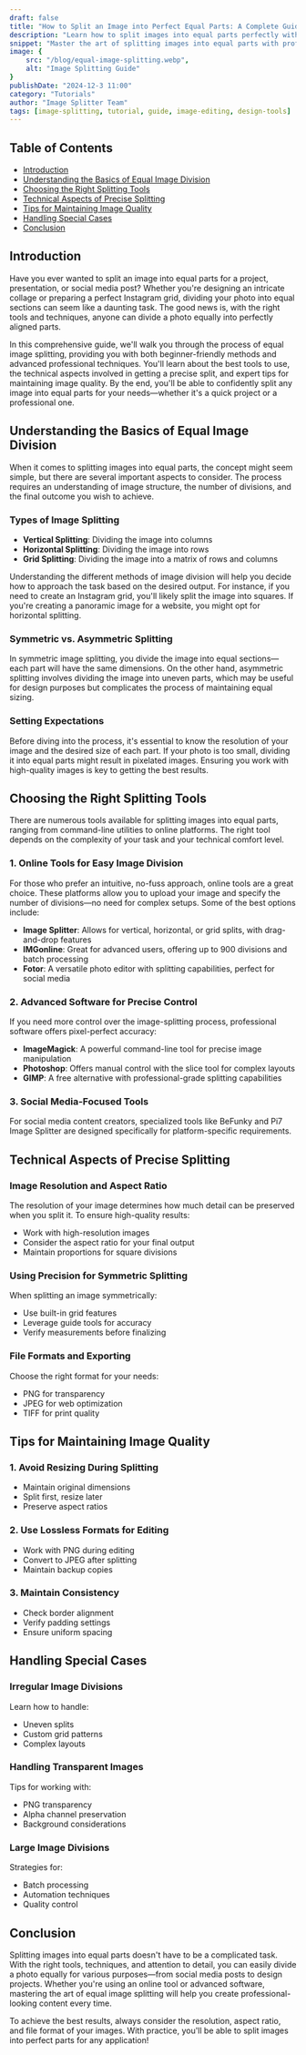 ```yaml
---
draft: false
title: "How to Split an Image into Perfect Equal Parts: A Complete Guide"
description: "Learn how to split images into equal parts perfectly with this comprehensive guide. From basic concepts to advanced techniques, discover the best tools and methods for precise image splitting."
snippet: "Master the art of splitting images into equal parts with professional techniques, tool recommendations, and expert tips for maintaining image quality."
image: {
    src: "/blog/equal-image-splitting.webp",
    alt: "Image Splitting Guide"
}
publishDate: "2024-12-3 11:00"
category: "Tutorials"
author: "Image Splitter Team"
tags: [image-splitting, tutorial, guide, image-editing, design-tools]
---
```


## Table of Contents
- [Introduction](#introduction)
- [Understanding the Basics of Equal Image Division](#understanding-the-basics-of-equal-image-division)
- [Choosing the Right Splitting Tools](#choosing-the-right-splitting-tools)
- [Technical Aspects of Precise Splitting](#technical-aspects-of-precise-splitting)
- [Tips for Maintaining Image Quality](#tips-for-maintaining-image-quality)
- [Handling Special Cases](#handling-special-cases)
- [Conclusion](#conclusion)

## Introduction

Have you ever wanted to split an image into equal parts for a project, presentation, or social media post? Whether you're designing an intricate collage or preparing a perfect Instagram grid, dividing your photo into equal sections can seem like a daunting task. The good news is, with the right tools and techniques, anyone can divide a photo equally into perfectly aligned parts.

In this comprehensive guide, we'll walk you through the process of equal image splitting, providing you with both beginner-friendly methods and advanced professional techniques. You'll learn about the best tools to use, the technical aspects involved in getting a precise split, and expert tips for maintaining image quality. By the end, you'll be able to confidently split any image into equal parts for your needs—whether it's a quick project or a professional one.

## Understanding the Basics of Equal Image Division

When it comes to splitting images into equal parts, the concept might seem simple, but there are several important aspects to consider. The process requires an understanding of image structure, the number of divisions, and the final outcome you wish to achieve.

### Types of Image Splitting
- **Vertical Splitting**: Dividing the image into columns
- **Horizontal Splitting**: Dividing the image into rows
- **Grid Splitting**: Dividing the image into a matrix of rows and columns

Understanding the different methods of image division will help you decide how to approach the task based on the desired output. For instance, if you need to create an Instagram grid, you'll likely split the image into squares. If you're creating a panoramic image for a website, you might opt for horizontal splitting.

### Symmetric vs. Asymmetric Splitting
In symmetric image splitting, you divide the image into equal sections—each part will have the same dimensions. On the other hand, asymmetric splitting involves dividing the image into uneven parts, which may be useful for design purposes but complicates the process of maintaining equal sizing.

### Setting Expectations
Before diving into the process, it's essential to know the resolution of your image and the desired size of each part. If your photo is too small, dividing it into equal parts might result in pixelated images. Ensuring you work with high-quality images is key to getting the best results.

## Choosing the Right Splitting Tools

There are numerous tools available for splitting images into equal parts, ranging from command-line utilities to online platforms. The right tool depends on the complexity of your task and your technical comfort level.

### 1. Online Tools for Easy Image Division
For those who prefer an intuitive, no-fuss approach, online tools are a great choice. These platforms allow you to upload your image and specify the number of divisions—no need for complex setups. Some of the best options include:

- **Image Splitter**: Allows for vertical, horizontal, or grid splits, with drag-and-drop features
- **IMGonline**: Great for advanced users, offering up to 900 divisions and batch processing
- **Fotor**: A versatile photo editor with splitting capabilities, perfect for social media

### 2. Advanced Software for Precise Control
If you need more control over the image-splitting process, professional software offers pixel-perfect accuracy:

- **ImageMagick**: A powerful command-line tool for precise image manipulation
- **Photoshop**: Offers manual control with the slice tool for complex layouts
- **GIMP**: A free alternative with professional-grade splitting capabilities

### 3. Social Media-Focused Tools
For social media content creators, specialized tools like BeFunky and Pi7 Image Splitter are designed specifically for platform-specific requirements.

## Technical Aspects of Precise Splitting

### Image Resolution and Aspect Ratio
The resolution of your image determines how much detail can be preserved when you split it. To ensure high-quality results:

- Work with high-resolution images
- Consider the aspect ratio for your final output
- Maintain proportions for square divisions

### Using Precision for Symmetric Splitting
When splitting an image symmetrically:

- Use built-in grid features
- Leverage guide tools for accuracy
- Verify measurements before finalizing

### File Formats and Exporting
Choose the right format for your needs:

- PNG for transparency
- JPEG for web optimization
- TIFF for print quality

## Tips for Maintaining Image Quality

### 1. Avoid Resizing During Splitting
- Maintain original dimensions
- Split first, resize later
- Preserve aspect ratios

### 2. Use Lossless Formats for Editing
- Work with PNG during editing
- Convert to JPEG after splitting
- Maintain backup copies

### 3. Maintain Consistency
- Check border alignment
- Verify padding settings
- Ensure uniform spacing

## Handling Special Cases

### Irregular Image Divisions
Learn how to handle:
- Uneven splits
- Custom grid patterns
- Complex layouts

### Handling Transparent Images
Tips for working with:
- PNG transparency
- Alpha channel preservation
- Background considerations

### Large Image Divisions
Strategies for:
- Batch processing
- Automation techniques
- Quality control

## Conclusion

Splitting images into equal parts doesn't have to be a complicated task. With the right tools, techniques, and attention to detail, you can easily divide a photo equally for various purposes—from social media posts to design projects. Whether you're using an online tool or advanced software, mastering the art of equal image splitting will help you create professional-looking content every time.

To achieve the best results, always consider the resolution, aspect ratio, and file format of your images. With practice, you'll be able to split images into perfect parts for any application!
